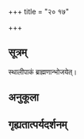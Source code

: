 +++
title = "२० १७"

+++
## सूत्रम्
स्थालीपाकं ब्राह्मणान्भोजयेत्।
## अनुकूला

## गृह्यतात्पर्यदर्शनम्

